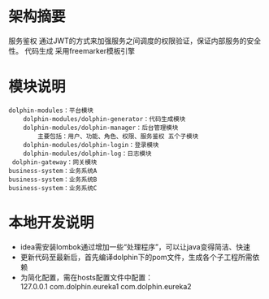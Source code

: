 # 架构摘要
服务鉴权
通过JWT的方式来加强服务之间调度的权限验证，保证内部服务的安全性。
代码生成
采用freemarker模板引擎

# 模块说明  
    dolphin-modules：平台模块    
        dolphin-modules/dolphin-generator：代码生成模块  
        dolphin-modules/dolphin-manager：后台管理模块  
            主要包括：用户、功能、角色、权限、服务鉴权 五个子模块  
        dolphin-modules/dolphin-login：登录模块  
        dolphin-modules/dolphin-log：日志模块  
     dolphin-gateway：网关模块  
    business-system：业务系统A  
    business-system：业务系统B  
    business-system：业务系统C  
 # 本地开发说明  
* idea需安装lombok通过增加一些“处理程序”，可以让java变得简洁、快速    
* 更新代码至最新后，首先编译dolphin下的pom文件，生成各个子工程所需依赖    
* 为简化配置，需在hosts配置文件中配置：  
    127.0.0.1 com.dolphin.eureka1 com.dolphin.eureka2    
